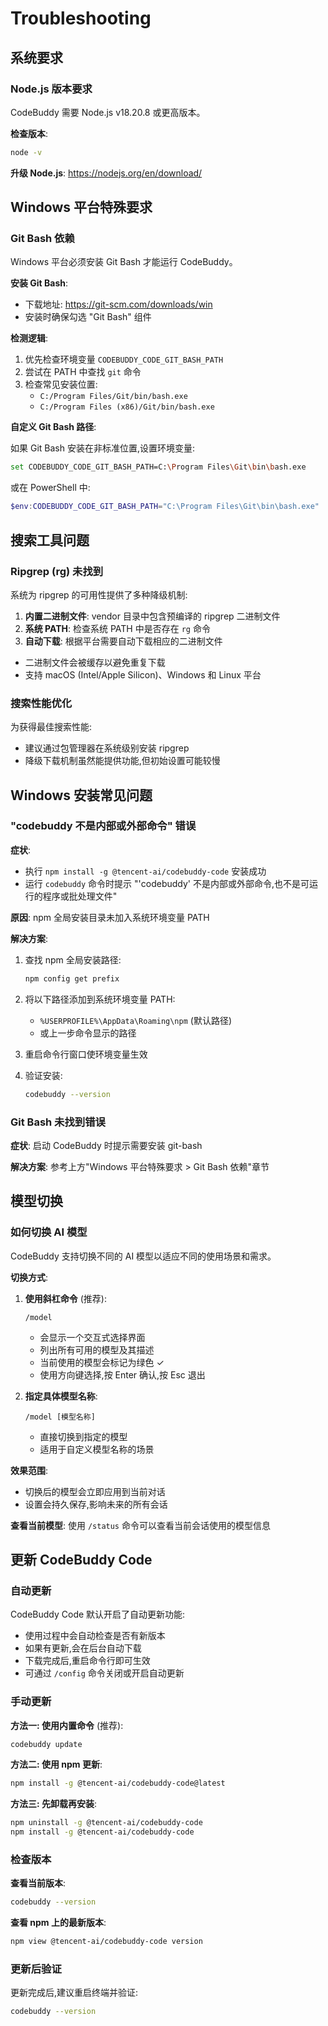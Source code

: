 # Troubleshooting

## 系统要求

### Node.js 版本要求

CodeBuddy 需要 Node.js v18.20.8 或更高版本。

**检查版本**:
```bash
node -v
```

**升级 Node.js**: https://nodejs.org/en/download/

## Windows 平台特殊要求

### Git Bash 依赖

Windows 平台必须安装 Git Bash 才能运行 CodeBuddy。

**安装 Git Bash**:
- 下载地址: https://git-scm.com/downloads/win
- 安装时确保勾选 "Git Bash" 组件

**检测逻辑**:
1. 优先检查环境变量 `CODEBUDDY_CODE_GIT_BASH_PATH`
2. 尝试在 PATH 中查找 `git` 命令
3. 检查常见安装位置:
   - `C:/Program Files/Git/bin/bash.exe`
   - `C:/Program Files (x86)/Git/bin/bash.exe`

**自定义 Git Bash 路径**:

如果 Git Bash 安装在非标准位置,设置环境变量:
```bash
set CODEBUDDY_CODE_GIT_BASH_PATH=C:\Program Files\Git\bin\bash.exe
```

或在 PowerShell 中:
```powershell
$env:CODEBUDDY_CODE_GIT_BASH_PATH="C:\Program Files\Git\bin\bash.exe"
```

## 搜索工具问题

### Ripgrep (rg) 未找到

系统为 ripgrep 的可用性提供了多种降级机制:

1. **内置二进制文件**: vendor 目录中包含预编译的 ripgrep 二进制文件
2. **系统 PATH**: 检查系统 PATH 中是否存在 `rg` 命令
3. **自动下载**: 根据平台需要自动下载相应的二进制文件
- 二进制文件会被缓存以避免重复下载
- 支持 macOS (Intel/Apple Silicon)、Windows 和 Linux 平台

### 搜索性能优化

为获得最佳搜索性能:
- 建议通过包管理器在系统级别安装 ripgrep
- 降级下载机制虽然能提供功能,但初始设置可能较慢

## Windows 安装常见问题

### "codebuddy 不是内部或外部命令" 错误

**症状**:
- 执行 `npm install -g @tencent-ai/codebuddy-code` 安装成功
- 运行 `codebuddy` 命令时提示 "'codebuddy' 不是内部或外部命令,也不是可运行的程序或批处理文件"

**原因**: 
npm 全局安装目录未加入系统环境变量 PATH

**解决方案**:

1. 查找 npm 全局安装路径:
   ```bash
   npm config get prefix
   ```

2. 将以下路径添加到系统环境变量 PATH:
   - `%USERPROFILE%\AppData\Roaming\npm` (默认路径)
   - 或上一步命令显示的路径

3. 重启命令行窗口使环境变量生效

4. 验证安装:
   ```bash
   codebuddy --version
   ```

### Git Bash 未找到错误

**症状**:
启动 CodeBuddy 时提示需要安装 git-bash

**解决方案**:
参考上方"Windows 平台特殊要求 > Git Bash 依赖"章节

## 模型切换

### 如何切换 AI 模型

CodeBuddy 支持切换不同的 AI 模型以适应不同的使用场景和需求。

**切换方式**:

1. **使用斜杠命令** (推荐):
   ```
   /model
   ```
   - 会显示一个交互式选择界面
   - 列出所有可用的模型及其描述
   - 当前使用的模型会标记为绿色 ✓
   - 使用方向键选择,按 Enter 确认,按 Esc 退出

2. **指定具体模型名称**:
   ```
   /model [模型名称]
   ```
   - 直接切换到指定的模型
   - 适用于自定义模型名称的场景

**效果范围**:
- 切换后的模型会立即应用到当前对话
- 设置会持久保存,影响未来的所有会话

**查看当前模型**:
使用 `/status` 命令可以查看当前会话使用的模型信息

## 更新 CodeBuddy Code

### 自动更新

CodeBuddy Code 默认开启了自动更新功能:

- 使用过程中会自动检查是否有新版本
- 如果有更新,会在后台自动下载
- 下载完成后,重启命令行即可生效
- 可通过 `/config` 命令关闭或开启自动更新

### 手动更新

**方法一: 使用内置命令** (推荐):
```bash
codebuddy update
```

**方法二: 使用 npm 更新**:
```bash
npm install -g @tencent-ai/codebuddy-code@latest
```

**方法三: 先卸载再安装**:
```bash
npm uninstall -g @tencent-ai/codebuddy-code
npm install -g @tencent-ai/codebuddy-code
```

### 检查版本

**查看当前版本**:
```bash
codebuddy --version
```

**查看 npm 上的最新版本**:
```bash
npm view @tencent-ai/codebuddy-code version
```

### 更新后验证

更新完成后,建议重启终端并验证:
```bash
codebuddy --version
```
